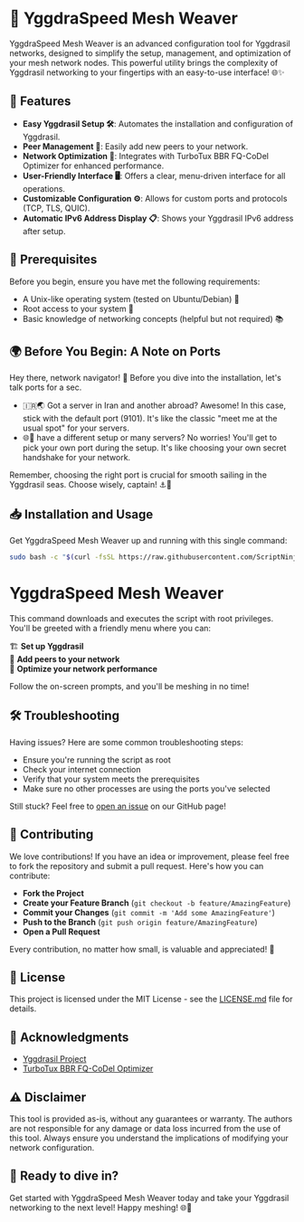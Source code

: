 # 🚀 YggdraSpeed Mesh Weaver

YggdraSpeed Mesh Weaver is an advanced configuration tool for Yggdrasil networks, designed to simplify the setup, management, and optimization of your mesh network nodes. This powerful utility brings the complexity of Yggdrasil networking to your fingertips with an easy-to-use interface! 🌐✨

## 🌟 Features

- **Easy Yggdrasil Setup 🛠️**: Automates the installation and configuration of Yggdrasil.
- **Peer Management 🤝**: Easily add new peers to your network.
- **Network Optimization 🚄**: Integrates with TurboTux BBR FQ-CoDel Optimizer for enhanced performance.
- **User-Friendly Interface 🖥️**: Offers a clear, menu-driven interface for all operations.
- **Customizable Configuration ⚙️**: Allows for custom ports and protocols (TCP, TLS, QUIC).
- **Automatic IPv6 Address Display 📋**: Shows your Yggdrasil IPv6 address after setup.

## 🔧 Prerequisites

Before you begin, ensure you have met the following requirements:

- A Unix-like operating system (tested on Ubuntu/Debian) 🐧
- Root access to your system 🔑
- Basic knowledge of networking concepts (helpful but not required) 📚

## 🌍 Before You Begin: A Note on Ports

Hey there, network navigator! 👋 Before you dive into the installation, let's talk ports for a sec.

- 🇮🇷🌏 Got a server in Iran and another abroad? Awesome! In this case, stick with the default port (9101). It's like the classic "meet me at the usual spot" for your servers.
- 🌐🔢 have a different setup or many servers? No worries! You'll get to pick your own port during the setup. It's like choosing your own secret handshake for your network.

Remember, choosing the right port is crucial for smooth sailing in the Yggdrasil seas. Choose wisely, captain! ⚓🚢

## 📥 Installation and Usage

Get YggdraSpeed Mesh Weaver up and running with this single command:

```bash
sudo bash -c "$(curl -fsSL https://raw.githubusercontent.com/ScriptNinja-GNU/YggdraSpeed-Mesh-Weaver/main/yggdraspeed_mesh_weaver.sh)"
```

# YggdraSpeed Mesh Weaver

This command downloads and executes the script with root privileges. You'll be greeted with a friendly menu where you can:

🏗️ **Set up Yggdrasil**  
🤝 **Add peers to your network**  
🔧 **Optimize your network performance**  

Follow the on-screen prompts, and you'll be meshing in no time!

## 🛠️ Troubleshooting

Having issues? Here are some common troubleshooting steps:

- Ensure you're running the script as root
- Check your internet connection
- Verify that your system meets the prerequisites
- Make sure no other processes are using the ports you've selected

Still stuck? Feel free to [open an issue](https://github.com/ScriptNinja-GNU/YggdraSpeed-Mesh-Weaver/issues) on our GitHub page!

## 🤝 Contributing

We love contributions! If you have an idea or improvement, please feel free to fork the repository and submit a pull request. Here's how you can contribute:

- **Fork the Project**
- **Create your Feature Branch** (`git checkout -b feature/AmazingFeature`)
- **Commit your Changes** (`git commit -m 'Add some AmazingFeature'`)
- **Push to the Branch** (`git push origin feature/AmazingFeature`)
- **Open a Pull Request**

Every contribution, no matter how small, is valuable and appreciated! 🙏

## 📜 License

This project is licensed under the MIT License - see the [LICENSE.md](LICENSE) file for details.

## 👏 Acknowledgments

- [Yggdrasil Project](https://yggdrasil-network.github.io/)
- [TurboTux BBR FQ-CoDel Optimizer](https://github.com/ScriptNinja-GNU/TurboTux-BBR-FQ-CoDel-Optimizer)

## ⚠️ Disclaimer

This tool is provided as-is, without any guarantees or warranty. The authors are not responsible for any damage or data loss incurred from the use of this tool. Always ensure you understand the implications of modifying your network configuration.

## 🚀 Ready to dive in?

Get started with YggdraSpeed Mesh Weaver today and take your Yggdrasil networking to the next level! Happy meshing! 🌐🚀
